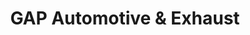 ---
title: "GAP Automotive & Exhaust"
url: /louisville/gap-automotive-und-exhaust/
shop: Autowerkstatt
---